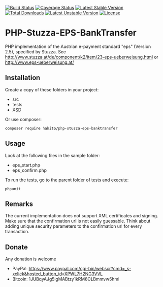[![Build Status](https://travis-ci.org/hakito/PHP-Stuzza-EPS-BankTransfer.svg?branch=master)](https://travis-ci.org/hakito/PHP-Stuzza-EPS-BankTransfer) [![Coverage Status](https://coveralls.io/repos/hakito/PHP-Stuzza-EPS-BankTransfer/badge.png)](https://coveralls.io/r/hakito/PHP-Stuzza-EPS-BankTransfer)
[![Latest Stable Version](https://poser.pugx.org/hakito/php-stuzza-eps-banktransfer/v/stable.svg)](https://packagist.org/packages/hakito/php-stuzza-eps-banktransfer) [![Total Downloads](https://poser.pugx.org/hakito/php-stuzza-eps-banktransfer/downloads.svg)](https://packagist.org/packages/hakito/php-stuzza-eps-banktransfer) [![Latest Unstable Version](https://poser.pugx.org/hakito/php-stuzza-eps-banktransfer/v/unstable.svg)](https://packagist.org/packages/hakito/php-stuzza-eps-banktransfer) [![License](https://poser.pugx.org/hakito/php-stuzza-eps-banktransfer/license.svg)](https://packagist.org/packages/hakito/php-stuzza-eps-banktransfer)

PHP-Stuzza-EPS-BankTransfer
===========================

PHP implementation of the Austrian e-payment standard "eps" (Version 2.5), specified by Stuzza. See http://www.stuzza.at/de/component/k2/item/23-eps-ueberweisung.html or http://www.eps-ueberweisung.at/

Installation
------------

Create a copy of these folders in your project:

* src
* tests
* XSD

Or use composer:
```
composer require hakito/php-stuzza-eps-banktransfer
```


Usage
-----

Look at the following files in the sample folder:

* eps_start.php
* eps_confirm.php

To run the tests, go to the parent folder of tests and execute:

```
phpunit
```

Remarks
-------

The current implementation does not support XML certificates and signing. Make sure that the
confirmation url is not easily guessable. Think about adding unique security parameters to the
confirmation url for every transaction.

Donate
------

Any donation is welcome

* PayPal: https://www.paypal.com/cgi-bin/webscr?cmd=_s-xclick&hosted_button_id=XPWL7H2NG3VVL
* Bitcoin: 1JUBqyAJg5igMABtzy1kRM6CLBmmvw5hmi
